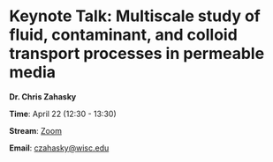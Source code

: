 # Keynote Talk: Multiscale study of fluid, contaminant, and colloid transport processes in permeable media

**Dr. Chris Zahasky**

**Time**: April 22 (12:30 - 13:30)

**Stream**: [Zoom](https://uwmadison.zoom.us/meeting#/test11111)

**Email**: [czahasky@wisc.edu](mailto:czahasky@wisc.edu)

